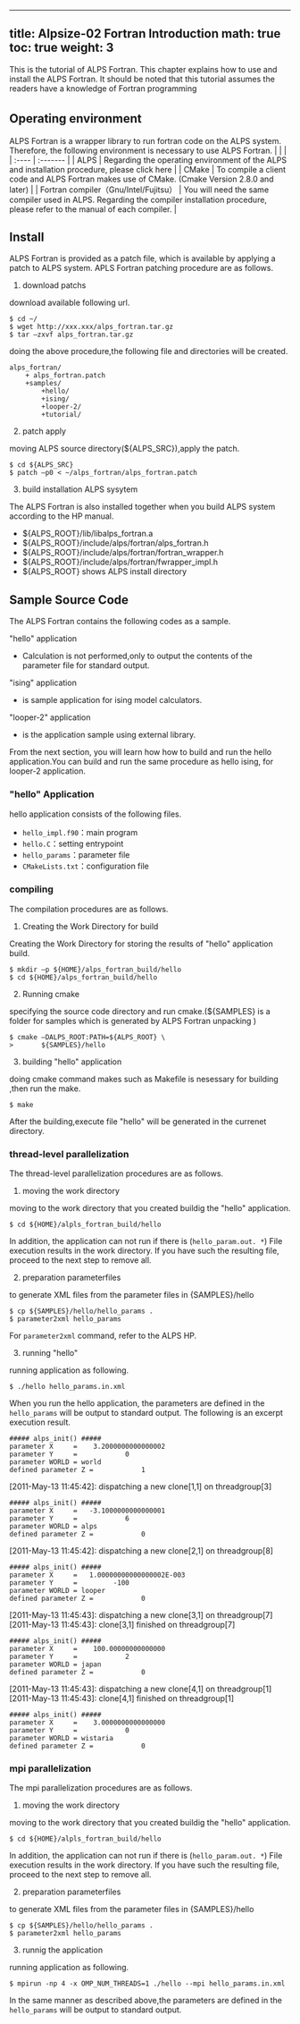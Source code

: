 
---
title: Alpsize-02 Fortran Introduction
math: true
toc: true
weight: 3
---

This is the tutorial of ALPS Fortran. This chapter explains how to use and install the ALPS Fortran. It should be noted that this tutorial assumes the readers have a knowledge of Fortran programming

## Operating environment　

ALPS Fortran is a wrapper library to run fortran code on the ALPS system. Therefore, the following environment is necessary to use ALPS Fortran.
|       |          |
| :---- | :------- |
| ALPS  |  Regarding the operating environment of the ALPS and installation procedure, please click here |
| CMake  |  To compile a client code and ALPS Fortran makes use of CMake. (Cmake Version 2.8.0 and later) |
| Fortran compiler（Gnu/Intel/Fujitsu） |   You will need the same compiler used in ALPS. Regarding the compiler installation procedure, please refer to the manual of each compiler. |

## Install

ALPS Fortran is provided as a patch file, which is available by applying a patch to ALPS system. APLS Fortran patching procedure are as follows.

1. download patchs

download available following url.

    $ cd ~/
    $ wget http://xxx.xxx/alps_fortran.tar.gz
    $ tar –zxvf alps_fortran.tar.gz

doing the above procedure,the following file and directories will be created.

    alps_fortran/
        + alps_fortran.patch
        +samples/
            +hello/
            +ising/
            +looper-2/
            +tutorial/
            
2. patch apply

moving ALPS source directory(${ALPS_SRC}),apply the patch.

    $ cd ${ALPS_SRC}
    $ patch –p0 < ~/alps_fortran/alps_fortran.patch
    
3. build installation ALPS sysytem

The ALPS Fortran is also installed together when you build ALPS system according to the HP manual.

- ${ALPS_ROOT}/lib/libalps_fortran.a
- ${ALPS_ROOT}/include/alps/fortran/alps_fortran.h
- ${ALPS_ROOT}/include/alps/fortran/fortran_wrapper.h
- ${ALPS_ROOT}/include/alps/fortran/fwrapper_impl.h
- ${ALPS_ROOT} shows ALPS install directory

## Sample Source Code

The ALPS Fortran contains the following codes as a sample.

"hello" application

- Calculation is not performed,only to output the contents of the parameter file for standard output.

"ising" application
- is sample application for ising model calculators.

"looper-2" application
- is the application sample using external library.

From the next section, you will learn how how to build and run the hello application.You can build and run the same procedure as hello ising, for looper-2 application.

### "hello" Application

hello application consists of the following files.
- `hello_impl.f90`：main program
- `hello.C`：setting entrypoint
- `hello_params`：parameter file
- `CMakeLists.txt`：configuration file

### compiling

The compilation procedures are as follows.

1. Creating the Work Directory for build

Creating the Work Directory for storing the results of "hello" application build.

    $ mkdir –p ${HOME}/alps_fortran_build/hello
    $ cd ${HOME}/alps_fortran_build/hello
    
2. Running cmake

specifying the source code directory and run cmake.(${SAMPLES} is a folder for samples which is generated by ALPS Fortran unpacking )

    $ cmake –DALPS_ROOT:PATH=${ALPS_ROOT} \
    >       ${SAMPLES}/hello
    
3. building "hello" application

doing cmake command makes such as Makefile is nesessary for building ,then run the make.

    $ make
    
After the building,execute file "hello" will be generated in the currenet directory.

### thread-level parallelization

The thread-level parallelization procedures are as follows.

1. moving the work directory

moving to the work directory that you created buildig the "hello" application.

    $ cd ${HOME}/alpls_fortran_build/hello
    
In addition, the application can not run if there is (`hello_param.out. *`) File execution results in the work directory. If you have such the resulting file, proceed to the next step to remove all.

2. preparation parameterfiles

to generate XML files from the parameter files in {SAMPLES}/hello

    $ cp ${SAMPLES}/hello/hello_params .
    $ parameter2xml hello_params
    
For `parameter2xml` command, refer to the ALPS HP.

3. running "hello"

running application as following.

    $ ./hello hello_params.in.xml
    
When you run the hello application, the parameters are defined in the `hello_params` will be output to standard output. The following is an excerpt execution result.

    ##### alps_init() #####
    parameter X     =    3.2000000000000002
    parameter Y     =            0
    parameter WORLD = world
    defined parameter Z =            1
    
[2011-May-13 11:45:42]: dispatching a new clone[1,1] on threadgroup[3]

    ##### alps_init() #####
    parameter X     =   -3.1000000000000001
    parameter Y     =            6
    parameter WORLD = alps
    defined parameter Z =            0
    
[2011-May-13 11:45:42]: dispatching a new clone[2,1] on threadgroup[8]

    ##### alps_init() #####
    parameter X     =   1.00000000000000002E-003
    parameter Y     =         -100
    parameter WORLD = looper
    defined parameter Z =            0
    
[2011-May-13 11:45:43]: dispatching a new clone[3,1] on threadgroup[7]
[2011-May-13 11:45:43]: clone[3,1] finished on threadgroup[7]

    ##### alps_init() #####
    parameter X     =    100.00000000000000
    parameter Y     =            2
    parameter WORLD = japan
    defined parameter Z =            0
    
[2011-May-13 11:45:43]: dispatching a new clone[4,1] on threadgroup[1]
[2011-May-13 11:45:43]: clone[4,1] finished on threadgroup[1]

    ##### alps_init() #####
    parameter X     =    3.0000000000000000
    parameter Y     =            0
    parameter WORLD = wistaria
    defined parameter Z =            0

### mpi parallelization

The mpi parallelization procedures are as follows.

1. moving the work directory

moving to the work directory that you created buildig the "hello" application.

    $ cd ${HOME}/alpls_fortran_build/hello

In addition, the application can not run if there is (`hello_param.out. *`) File execution results in the work directory. If you have such the resulting file, proceed to the next step to remove all.

2. preparation parameterfiles

to generate XML files from the parameter files in {SAMPLES}/hello

    $ cp ${SAMPLES}/hello/hello_params .
    $ parameter2xml hello_params
    
3. runnig the application

running application as following.

    $ mpirun -np 4 -x OMP_NUM_THREADS=1 ./hello --mpi hello_params.in.xml

In the same manner as described above,the parameters are defined in the `hello_params` will be output to standard output.
